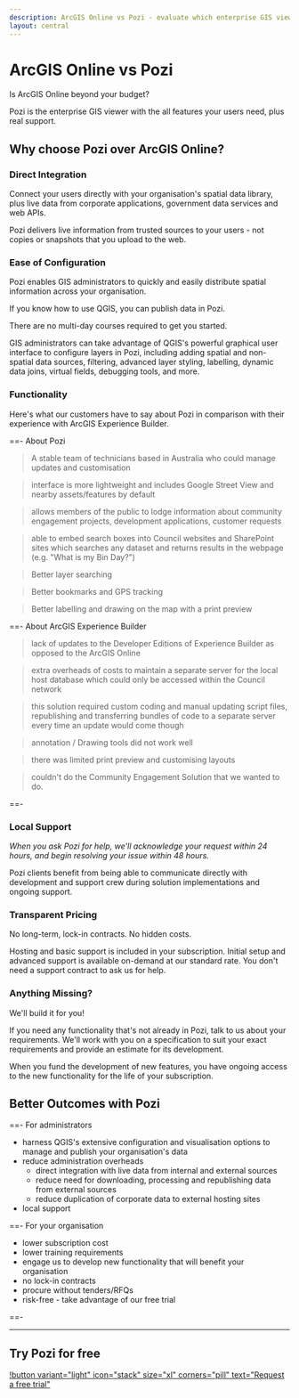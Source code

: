 ```yaml
---
description: ArcGIS Online vs Pozi - evaluate which enterprise GIS viewer better serves your organisation.
layout: central
---
```


# ArcGIS Online vs Pozi

Is ArcGIS Online beyond your budget?

Pozi is the enterprise GIS viewer with the all features your users need, plus real support.

## Why choose Pozi over ArcGIS Online?

### Direct Integration

Connect your users directly with your organisation's spatial data library, plus live data from corporate applications, government data services and web APIs.

Pozi delivers live information from trusted sources to your users - not copies or snapshots that you upload to the web.

### Ease of Configuration

Pozi enables GIS administrators to quickly and easily distribute spatial information across your organisation.

If you know how to use QGIS, you can publish data in Pozi.

There are no multi-day courses required to get you started.

GIS administrators can take advantage of QGIS's powerful graphical user interface to configure layers in Pozi, including adding spatial and non-spatial data sources, filtering, advanced layer styling, labelling, dynamic data joins, virtual fields, debugging tools, and more.

### Functionality

Here's what our customers have to say about Pozi in comparison with their experience with ArcGIS Experience Builder.

==- About Pozi

> A stable team of technicians based in Australia who could manage updates and customisation

> interface is more lightweight and includes Google Street View and nearby assets/features by default

> allows members of the public to lodge information about community engagement projects, development applications, customer requests

> able to embed search boxes into Council websites and SharePoint sites which searches any dataset and returns results in the webpage (e.g. "What is my Bin Day?")

> Better layer searching

> Better bookmarks and GPS tracking

> Better labelling and drawing on the map with a print preview

==- About ArcGIS Experience Builder

> lack of updates to the Developer Editions of Experience Builder as opposed to the ArcGIS Online

> extra overheads of costs to maintain a separate server for the local host database which could only be accessed within the Council network

> this solution required custom coding and manual updating script files, republishing and transferring bundles of code to a separate server every time an update would come though

> annotation / Drawing tools did not work well

> there was limited print preview and customising layouts

> couldn't do the Community Engagement Solution that we wanted to do.

==-

### Local Support

*When you ask Pozi for help, we'll acknowledge your request within 24 hours, and begin resolving your issue within 48 hours.*

Pozi clients benefit from being able to communicate directly with development and support crew during solution implementations and ongoing support.

### Transparent Pricing

No long-term, lock-in contracts. No hidden costs.

Hosting and basic support is included in your subscription. Initial setup and advanced support is available on-demand at our standard rate. You don't need a support contract to ask us for help.

### Anything Missing?

We'll build it for you!

If you need any functionality that's not already in Pozi, talk to us about your requirements. We'll work with you on a specification to suit your exact requirements and provide an estimate for its development.

When you fund the development of new features, you have ongoing access to the new functionality for the life of your subscription.

## Better Outcomes with Pozi

==- For administrators

* harness QGIS's extensive configuration and visualisation options to manage and publish your organisation's data
* reduce administration overheads
  * direct integration with live data from internal and external sources
  * reduce need for downloading, processing and republishing data from external sources
  * reduce duplication of corporate data to external hosting sites
* local support

==- For your organisation

* lower subscription cost
* lower training requirements
* engage us to develop new functionality that will benefit your organisation
* no lock-in contracts
* procure without tenders/RFQs
* risk-free - take advantage of our free trial

==-

---

## Try Pozi for free 

[!button variant="light" icon="stack" size="xl" corners="pill" text="Request a free trial"](/trial/)
